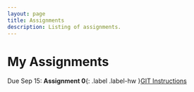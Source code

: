 ```yaml
---
layout: page
title: Assignments
description: Listing of assignments.
---
```


# My Assignments

Due Sep 15: **Assignment 0**{: .label .label-hw }[GIT Instructions](https://github.com/jasonzhu03/jzhu33-assignment-0.git)